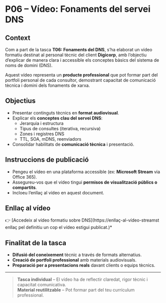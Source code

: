 # P06 – Vídeo: Fonaments del servei DNS

## Context

Com a part de la tasca **T06: Fonaments del DNS**, s’ha elaborat un vídeo formatiu destinat al personal tècnic del client **Digicorp**, amb l’objectiu d’explicar de manera clara i accessible els conceptes bàsics del sistema de noms de domini (DNS).

Aquest vídeo representa un **producte professional** que pot formar part del portfoli personal de cada consultor, demostrant capacitat de comunicació tècnica i domini dels fonaments de xarxa.

## Objectius

- Presentar continguts tècnics en **format audiovisual**.
- Explicar els **conceptes clau del servei DNS**:
  - Jerarquia i estructura
  - Tipus de consultes (iterativa, recursiva)
  - Zones i registres DNS
  - TTL, SOA, mDNS, reenviadors
- Consolidar habilitats de **comunicació tècnica** i presentació.

## Instruccions de publicació

- Pengeu el vídeo en una plataforma accessible (ex: **Microsoft Stream** via Office 365).
- Assegureu-vos que el vídeo tingui **permisos de visualització públics o compartits**.
- Incloeu l’enllaç al vídeo en aquest document.

## Enllaç al vídeo

👉 [Accedeix al vídeo formatiu sobre DNS](https://enllaç-al-vídeo-streamst enllaç pel definitiu un cop el vídeo estigui publicat.)*

## Finalitat de la tasca

- **Difusió del coneixement** tècnic a través de formats alternatius.
- **Creació de portfoli professional** amb materials audiovisuals.
- **Preparació per a presentacions reals** davant clients o equips tècnics.

---

> **Tasca individual** – El vídeo ha de reflectir claredat, rigor tècnic i capacitat comunicativa.  
> **Material reutilitzable** – Pot formar part del teu currículum professional.
